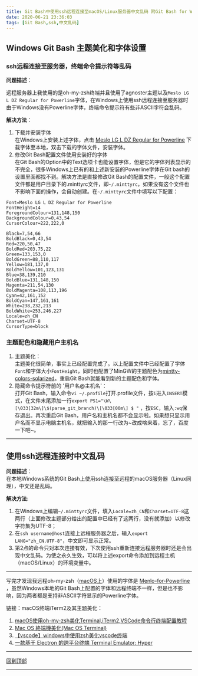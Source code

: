 ```yaml
---
title: Git Bash中使用ssh远程连接至macOS/Linux服务器中文乱码 附Git Bash for Windows主题美化和字体设置
date: 2020-06-21 23:36:03
tags: [Git Bash,ssh,中文乱码]
---
```


## <a id="top1">Windows Git Bash 主题美化和字体设置</a>

### ssh远程连接至服务器，终端命令提示符等乱码

**问题描述**：  

远程服务器上我使用的是oh-my-zsh终端并且使用了agnoster主题以及`Meslo LG L DZ Regular for Powerline`字体，在Windows上使用ssh远程连接至服务器时由于Windows没有Powerline字体，终端命令提示符有些非ASCII字符会乱码。

**解决方法**：  

1. 下载并安装字体  
在Windows上安装上述字体，点击 [Meslo LG L DZ Regular for Powerline][font] 下载字体至本地，双击下载的字体文件，安装字体。
2. 修改Git Bash配置文件使用安装好的字体  
在Git Bash的Option中的Text选项卡也能设置字体，但是它的字体列表显示的不完全，很多Windows上已有的和上述新安装的Powerline字体在Git bash的设置里面都找不到。解决方法是直接修改Git Bash的配置文件，一般这个配置文件都是用户目录下的.minttyrc文件，即`~/.minttyrc`，如果没有这个文件也不影响下面的操作，会自动创建。在`~/.minttyrc`文件中填写以下配置：  

```plain
Font=Meslo LG L DZ Regular for Powerline
FontHeight=14
ForegroundColour=131,148,150
BackgroundColour=0,43,54
CursorColour=222,222,0

Black=7,54,66
BoldBlack=0,43,54
Red=220,50,47
BoldRed=203,75,22
Green=133,153,0
BoldGreen=88,110,117
Yellow=181,137,0
BoldYellow=101,123,131
Blue=38,139,210
BoldBlue=131,148,150
Magenta=211,54,130
BoldMagenta=108,113,196
Cyan=42,161,152
BoldCyan=147,161,161
White=238,232,213
BoldWhite=253,246,227
Locale=zh_CN 
Charset=UTF-8
CursorType=block

```

### 主题配色和隐藏用户主机名

1. 主题美化：  
主题美化很简单，事实上已经配置完成了。以上配置文件中已经配置了字体`Font`和字体大小`FontHeight`，同时也配置了MinGW的主题配色为[mintty-colors-solarized][mintty]。重启Git Bash就能看到新的主题配色和字体。  
2. 隐藏命令提示符前的 '用户名@主机名'：  
打开Git Bash，输入命令`vi ~/.profile`打开.profile文件，按`i`进入`INSERT`模式，在文件末尾添加一行`export PS1="\W\[\033[32m\]\$(parse_git_branch)\[\033[00m\] $ "` ，按`ESC`，输入`:wq`保存退出。再次重启Git Bash，用户名和主机名都不会显示啦。如果想只显示用户名而不显示电脑主机名，就把输入的那一行改为~改成啥来着，忘了，百度一下吧~。  

---

## 使用ssh远程连接时中文乱码

**问题描述**：  
在本地Windows系统的Git Bash上使用ssh连接至远程的macOS服务器（Linux同理），中文还是乱码。  

**解决方法**:  

1. 在Windows上编辑`~/.minttyrc`文件，填入`Locale=zh_CN`和`Charset=UTF-8`这两行（上面修改主题部分给出的配置中已经有了这两行，没有就添加）以修改字符集为UTF-8；  
2. 在`ssh username@host`连接上远程服务器之后，输入`export LANG="zh_CN.UTF-8"`，中文即可显示正常。  
3. 第2点的命令只对本次连接有效，下次使用ssh重新连接远程服务器时还是会出现中文乱码。为使之永久生效，可以将上述export命令添加到远程主机（macOS/Linux）的环境变量中。  

---

写完才发现我远程oh-my-zsh（[macOS上][1]）使用的字体是 [Menlo-for-Powerline][font2] ，虽然Windows本地的Git Bash上配置的字体和远程终端不一样，但是也不影响，因为两者都是支持非ASCII字符显示的Powerline字体。  

链接：macOS终端iTerm2及其主题美化：  

1. [macOS使用oh-my-zsh美化Terminal,iTerm2,VSCode命令行终端配置教程][1]
2. [Mac OS 終端機美化(Mac OS Terminal)][2]
3. [【vscode】windows中使用zsh美化vscode终端][3]
4. [一款基于 Electron 的跨平台终端 Terminal Emulator: Hyper][4]

---

[回到顶部](#top1)

---

  [1]: https://www.ioiox.com/archives/34.html
  [2]: https://hsiangfeng.github.io/other/20200123/1105303313/
  [3]: https://www.jianshu.com/p/6d21d3484444
  [4]: https://sspai.com/post/45332
  [font2]: https://github.com/abertsch/Menlo-for-Powerline
  [font]: https://github.com/powerline/fonts/raw/master/Meslo%20Dotted/Meslo%20LG%20L%20DZ%20Regular%20for%20Powerline.ttf
  [mintty]: https://github.com/mavnn/mintty-colors-solarized
